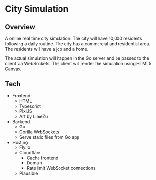 # City Simulation

## Overview
A online real time city simulation. The city will have 10,000 residents following a daily routine. The city has a commercial and residential area. The residents will have a job and a home.

The actual simulation will happen in the Go server and be passed to the client via WebSockets. The client will render the simulation using HTML5 Canvas.

## Tech
- Frontend
	- HTML
	- Typescript
	- PixiJS
	- Art by LimeZu
- Backend
	- Go
	- Gorilla WebSockets
	- Serve static files from Go app
- Hosting
	- Fly.io
	- Cloudflare
		- Cache frontend
		- Domain
		- Rate limit WebSocket connections
	- Plausible